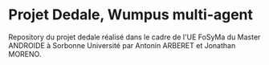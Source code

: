 # Projet Dedale, Wumpus multi-agent
Repository du projet dedale réalisé dans le cadre de l'UE FoSyMa du Master ANDROIDE à Sorbonne Université par Antonin ARBERET et Jonathan MORENO.
